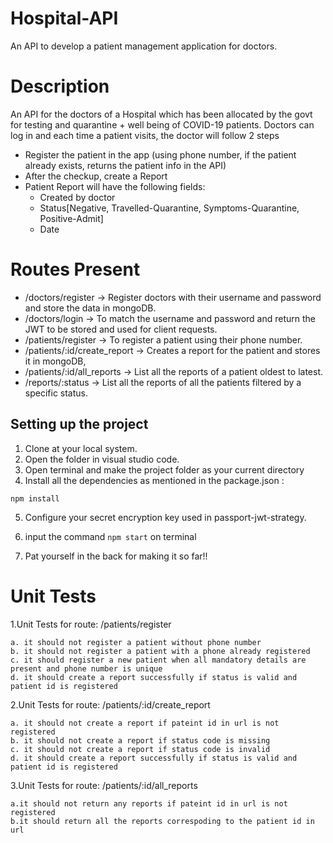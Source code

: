 # Hospital-API
An API to develop a patient management application for doctors.

# Description 
An API for the doctors of a Hospital which has been
allocated by the govt for testing and quarantine + well being of COVID-19
patients.
Doctors can log in and each time a patient visits, the doctor will follow 2 steps
  - Register the patient in the app (using phone number, if the patient
    already exists, returns the patient info in the API)
  - After the checkup, create a Report
  - Patient Report will have the following fields:
      - Created by doctor
      - Status[Negative, Travelled-Quarantine,
        Symptoms-Quarantine, Positive-Admit]
      - Date

# Routes Present
- /doctors/register 
   → Register doctors with their username and password and store the data in mongoDB.
- /doctors/login 
   → To match the username and password and return the JWT to be stored and used for client requests.
- /patients/register
   → To register a patient using their phone number.
- /patients/:id/create_report
   → Creates a report for the patient and stores it in mongoDB, 
- /patients/:id/all_reports 
   → List all the reports of a patient oldest to latest.
- /reports/:status 
   → List all the reports of all the patients filtered by a specific
status.

## Setting up the project
1. Clone at your local system.
2. Open the folder in visual studio code.
3. Open terminal and make the project folder as your current directory
4. Install all the dependencies as mentioned in the package.json :
```
npm install
```
5. Configure your secret encryption key used in passport-jwt-strategy.

6. input the command `npm start` on terminal

7. Pat yourself in the back for making it so far!!

# Unit Tests

1.Unit Tests for route: /patients/register

    a. it should not register a patient without phone number
    b. it should not register a patient with a phone already registered
    c. it should register a new patient when all mandatory details are present and phone number is unique
    d. it should create a report successfully if status is valid and patient id is registered
    
2.Unit Tests for route: /patients/:id/create_report

    a. it should not create a report if pateint id in url is not registered
    b. it should not create a report if status code is missing
    c. it should not create a report if status code is invalid
    d. it should create a report successfully if status is valid and patient id is registered
    
3.Unit Tests for route: /patients/:id/all_reports

    a.it should not return any reports if pateint id in url is not registered
    b.it should return all the reports correspoding to the patient id in url

